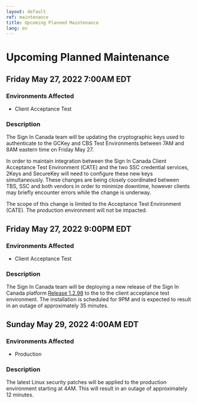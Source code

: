 ```yaml
---
layout: default
ref: maintenance
title: Upcoming Planned Maintenance
lang: en
---
```

# Upcoming Planned Maintenance

## Friday May 27, 2022 7:00AM EDT

### Environments Affected

* Client Acceptance Test

### Description

The Sign In Canada team will be updating the cryptographic keys used to
authenticate to the GCKey and CBS Test Environments between 7AM and 8AM eastern
time on Friday May 27.
 
In order to maintain integration between the Sign In Canada Client Acceptance
Test Environment (CATE) and the two SSC credential services, 2Keys and SecureKey
will need to configure these new keys simultaneously. These
changes are being closely coordinated between TBS, SSC and both vendors in order
to minimize downtime, however clients may briefly encounter errors while the
change is underway.
 
The scope of this change is limited to the Acceptance Test
Environment (CATE). The production environment will not be impacted.

## Friday May 27, 2022 9:00PM EDT

### Environments Affected

* Client Acceptance Test

### Description

The Sign In Canada team will be deploying a new release of the Sign In Canada platform
[Release 1.2.98](https://github.com/sign-in-canada/Acceptance-Platform/releases/tag/v1.2.98)
to the to the client acceptance test environment. The installation is scheduled for 9PM
and is expected to result in an outage of approximately 35 minutes.

## Sunday May 29, 2022 4:00AM EDT

### Environments Affected

* Production

### Description

The latest Linux security patches will be applied to the production environment
starting at 4AM. This will result in an outage of approximately 12 minutes.


